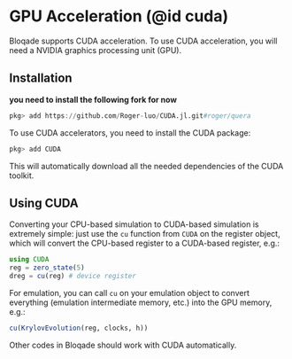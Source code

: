 # GPU Acceleration (@id cuda)

Bloqade supports CUDA acceleration. To use
CUDA acceleration, you will need a NVIDIA graphics processing unit (GPU).

## Installation

**you need to install the following fork for now**

```julia
pkg> add https://github.com/Roger-luo/CUDA.jl.git#roger/quera
```

To use CUDA accelerators, you need to install the CUDA package:

```julia
pkg> add CUDA
```

This will automatically download all the needed dependencies of
the CUDA toolkit.

## Using CUDA

Converting your CPU-based simulation to CUDA-based simulation
is extremely simple: just use the `cu` function from `CUDA`
on the register object, which will convert the CPU-based
register to a CUDA-based register, e.g.:

```julia
using CUDA
reg = zero_state(5)
dreg = cu(reg) # device register
```

For emulation, you can call `cu` on your emulation object
to convert everything (emulation intermediate memory, etc.)
into the GPU memory, e.g.:

```julia
cu(KrylovEvolution(reg, clocks, h))
```

Other codes in Bloqade should work with CUDA
automatically.
